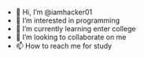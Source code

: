 - 👋 Hi, I’m @iamhacker01
- 👀 I’m interested in programming 
- 🌱 I’m currently learning enter college 
- 💞️ I’m looking to collaborate on me
- 📫 How to reach me for study

<!---
iamhacker01/iamhacker01 is a ✨ special ✨ repository because its `README.md` (this file) appears on your GitHub profile.
You can click the Preview link to take a look at your changes.
--->
